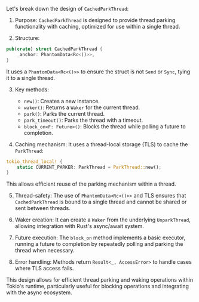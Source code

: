 Let's break down the design of `CachedParkThread`:

1. Purpose:
   `CachedParkThread` is designed to provide thread parking functionality with caching, optimized for use within a single thread.

2. Structure:
```rust
pub(crate) struct CachedParkThread {
    _anchor: PhantomData<Rc<()>>,
}
```
   It uses a `PhantomData<Rc<()>>` to ensure the struct is not `Send` or `Sync`, tying it to a single thread.

3. Key methods:
   - `new()`: Creates a new instance.
   - `waker()`: Returns a `Waker` for the current thread.
   - `park()`: Parks the current thread.
   - `park_timeout()`: Parks the thread with a timeout.
   - `block_on<F: Future>()`: Blocks the thread while polling a future to completion.

4. Caching mechanism:
   It uses a thread-local storage (TLS) to cache the `ParkThread`:
```rust
tokio_thread_local! {
    static CURRENT_PARKER: ParkThread = ParkThread::new();
}
```
   This allows efficient reuse of the parking mechanism within a thread.

5. Thread-safety:
   The use of `PhantomData<Rc<()>>` and TLS ensures that `CachedParkThread` is bound to a single thread and cannot be shared or sent between threads.

6. Waker creation:
   It can create a `Waker` from the underlying `UnparkThread`, allowing integration with Rust's async/await system.

7. Future execution:
   The `block_on` method implements a basic executor, running a future to completion by repeatedly polling and parking the thread when necessary.

8. Error handling:
   Methods return `Result<_, AccessError>` to handle cases where TLS access fails.

This design allows for efficient thread parking and waking operations within Tokio's runtime, particularly useful for blocking operations and integrating with the async ecosystem. 
